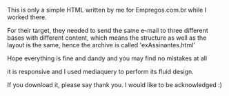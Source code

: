 This is only a simple HTML written by me for Empregos.com.br while I worked there.

For their target, they needed to send the same e-mail to three different bases with different content, which means the structure as well as the layout is the same, hence the archive is called 'exAssinantes.html' 

Hope everything is fine and dandy and you may find no mistakes at all

it is responsive and I used mediaquery to perform its fluid design.

If you download it, please say thank you. I would like to be acknowledged :)
